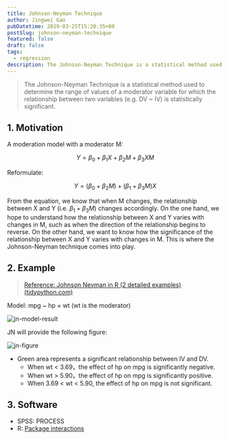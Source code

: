 ```yaml
---
title: Johnson-Neyman Technique
author: Jingwei Gao
pubDatetime: 2019-03-25T15:20:35+08
postSlug: johnson-neyman-technique
featured: false
draft: false
tags:
  - regression
description: The Johnson-Neyman Technique is a statistical method used to determine the range of values of a moderator variable for which the relationship between two variables (e.g. DV ~ IV) is statistically significant.
---
```


> The Johnson-Neyman Technique is a statistical method used to determine the range of values of a moderator variable for which the relationship between two variables (e.g. DV ~ IV) is statistically significant.

## 1. Motivation

A moderation model with a moderator M:

$$
Y=\beta_0+\beta_1X+\beta_2M+\beta_3XM
$$

Reformulate:

$$
Y=(\beta_0+\beta_2M)+(\beta_1+\beta_3M)X
$$

From the equation, we know that when M changes, the relationship between X and Y (i.e. $\beta_1+\beta_3M$) changes accordingly. On the one hand, we hope to understand how the relationship between X and Y varies with changes in M, such as when the direction of the relationship begins to reverse. On the other hand, we want to know how the significance of the relationship between X and Y varies with changes in M. This is where the Johnson-Neyman technique comes into play.

## 2. Example

> [Reference: Johnson Neyman in R (2 detailed examples) (tidypython.com)](https://tidypython.com/johnson-neyman-in-r-2-detailed-examples/)

Model: mpg ~ hp × wt (wt is the moderator)

![jn-model-result](/assets/jn-model-result.png)

JN will provide the following figure:

![jn-figure](/assets/jn-figure.png)

- Green area represents a significant relationship between IV and DV.
  - When wt < 3.69，the effect of hp on mpg is significantly negative.
  - When wt > 5.90，the effect of hp on mpg is significantly positive.
  - When 3.69 < wt < 5.90, the effect of hp on mpg is not significant.

## 3. Software

- SPSS: PROCESS
- R: [Package interactions](https://cran.r-project.org/web/packages/interactions/index.html)
